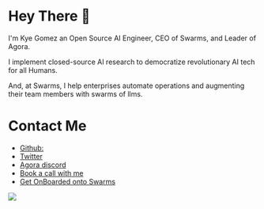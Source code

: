 # Hey There 👋
I'm Kye Gomez an Open Source AI Engineer, CEO of Swarms, and Leader of Agora.

I implement closed-source AI research to democratize revolutionary AI tech for all Humans.

And, at Swarms, I help enterprises automate operations and augmenting their team members with swarms of llms.


# Contact Me
- [Github:](https://github.com/users/kyegomez)
- [Twitter](https://x.com/KyeGomezB)
- [Agora discord](https://discord.gg/Nv8mYDnR)
- [Book a call with me](https://cal.com/swarms)
- [Get OnBoarded onto Swarms](https://cal.com/swarms/swarms-onboarding-session)


<a href="https://polar.sh/kyegomez"><img src="https://polar.sh/embed/fund-our-backlog.svg?org=kyegomez" /></a>

